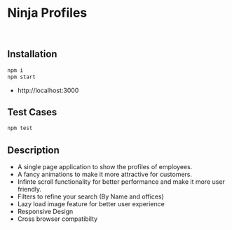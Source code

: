 
# Ninja Profiles
<br/>

## Installation

```bash
npm i
npm start
```
* http://localhost:3000

## Test Cases

```bash
npm test
```

## Description

* A single page application to show the profiles of employees.
* A fancy animations to make it more attractive for customers.
* Infinte scroll functionality for better performance and make it more user friendly.
* Filters to refine your search (By Name and offices)
* Lazy load image feature for better user experience
* Responsive Design
* Cross browser compatibilty




